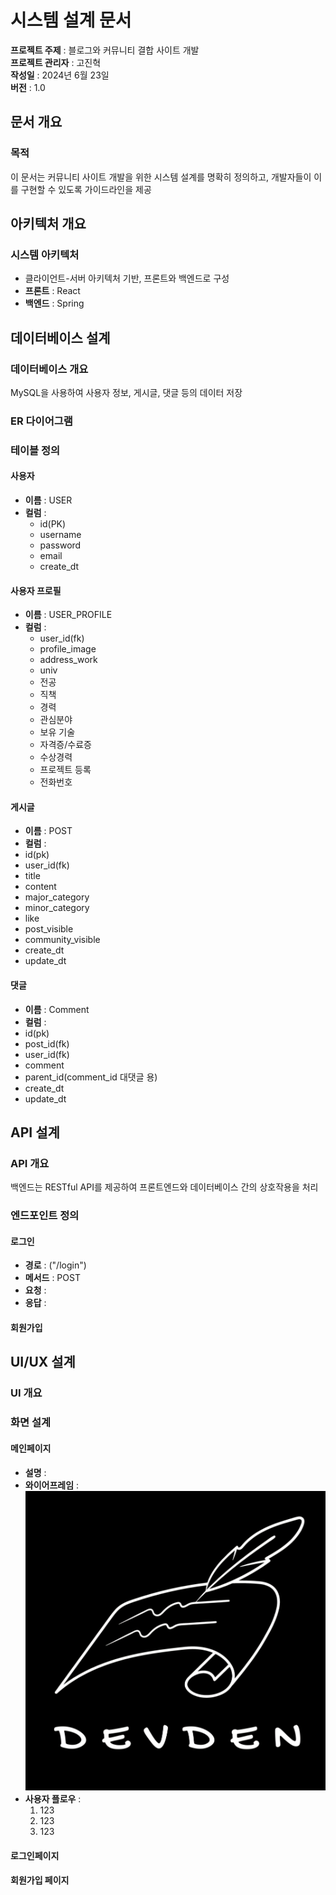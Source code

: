 # 시스템 설계 문서
**프로젝트 주제** : 블로그와 커뮤니티 결합 사이트 개발  
**프로젝트 관리자** : 고진혁  
**작성일** : 2024년 6월 23일  
**버전** : 1.0
## 문서 개요
### 목적
이 문서는 커뮤니티 사이트 개발을 위한 시스템 설계를 명확히 정의하고, 개발자들이 이를 구현할 수 있도록 가이드라인을 제공
## 아키텍처 개요
### 시스템 아키텍처
* 클라이언트-서버 아키텍처 기반, 프론트와 백엔드로 구성
* **프론트** : React
* **백엔드** : Spring
## 데이터베이스 설계
### 데이터베이스 개요
MySQL을 사용하여 사용자 정보, 게시글, 댓글 등의 데이터 저장
### ER 다이어그램

### 테이블 정의
#### 사용자
* **이름** : USER
* **컬럼** :
  * id(PK)
  * username
  * password
  * email
  * create_dt
#### 사용자 프로필
* **이름** : USER_PROFILE
* **컬럼** :
  * user_id(fk)
  * profile_image
  * address_work
  * univ
  * 전공
  * 직책
  * 경력
  * 관심분야
  * 보유 기술
  * 자격증/수료증
  * 수상경력
  * 프로젝트 등록
  * 전화번호
#### 게시글
* **이름** : POST
* **컬럼** :
* id(pk)
* user_id(fk)
* title
* content
* major_category
* minor_category
* like
* post_visible
* community_visible
* create_dt
* update_dt
#### 댓글
* **이름** : Comment
* **컬럼** : 
* id(pk)
* post_id(fk)
* user_id(fk)
* comment
* parent_id(comment_id 대댓글 용)
* create_dt
* update_dt
## API 설계
### API 개요
백엔드는 RESTful API를 제공하여 프론트엔드와 데이터베이스 간의 상호작용을 처리
### 엔드포인트 정의
#### 로그인
* **경로** : ("/login")
* **메서드** : POST
* **요청** : 
* **응답** :
#### 회원가입
## UI/UX 설계
### UI 개요
### 화면 설계
#### 메인페이지
* **설명** : 
* **와이어프레임** :  
![main page](./design/Logo.jpg)
* **사용자 플로우** :
  1. 123
  2. 123
  3. 123
#### 로그인페이지
#### 회원가입 페이지